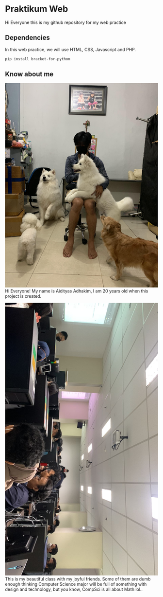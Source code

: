 # Praktikum Web

Hi Everyone this is my github repository for my web practice

## Dependencies

In this web practice, we will use HTML, CSS, Javascript and PHP.

```bash
pip install bracket-for-python
```

## Know about me
![me](img/me.JPG)
Hi Everyone! My name is Aidityas Adhakim, I am 20 years old when this project is created.

![class](img/classroom.jpeg)
This is my beautiful class with my joyful friends. Some of them are dumb enough thinking Computer Science major will be full of something with design and technology, but you know, CompSci is all about Math lol..